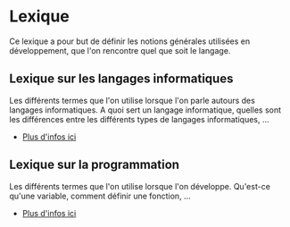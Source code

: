 # Lexique

Ce lexique a pour but de définir les notions générales utilisées en développement, que l'on rencontre quel que soit le langage.

## Lexique sur les langages informatiques

Les différents termes que l'on utilise lorsque l'on parle autours des langages informatiques. A quoi sert un langage informatique, quelles sont les différences entre les différents types de langages informatiques, ... 

- [Plus d'infos ici](./les_langages_informatiques.md)

## Lexique sur la programmation

Les différents termes que l'on utilise lorsque l'on développe. Qu'est-ce qu'une variable, comment définir une fonction, ...

- [Plus d'infos ici](./programmation.md)
